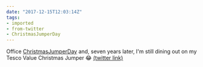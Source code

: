 ```yaml
---
date: "2017-12-15T12:03:14Z"
tags:
- imported
- from-twitter
- ChristmasJumperDay
---
```

Office [ChristmasJumperDay](/tags/ChristmasJumperDay) and, seven years later, I'm still dining out on my Tesco Value Christmas Jumper 😂 [(twitter link)](/twitter/#/DeliverooEng/status/941639201124245504)
